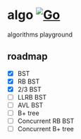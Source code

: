 
# algo [![Go](https://github.com/everdance/algo/actions/workflows/go.yml/badge.svg)](https://github.com/everdance/algo/actions/workflows/go.yml)

algorithms playground

## roadmap
- [x] BST
- [x] RB BST
- [x] 2/3 BST
- [ ] LLRB BST
- [ ] AVL BST
- [ ] B+ tree
- [ ] Concurrent RB BST
- [ ] Concurrent B+ tree
